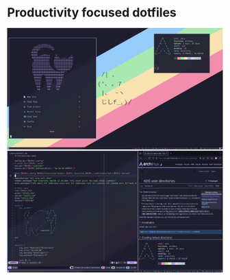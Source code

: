 # Productivity focused dotfiles
![preview 1](https://raw.githubusercontent.com/alisamiee/dotfiles/main/.github/assets/preview_1.png)
![preview 2](https://raw.githubusercontent.com/alisamiee/dotfiles/main/.github/assets/preview_2.png)
